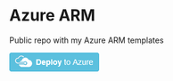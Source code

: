 # Azure ARM
Public repo with my Azure ARM templates

<a href="https://portal.azure.com/#create/Microsoft.Template/uri/https%3A%2F%2Fraw.githubusercontent.com%2FSilv4n%2Fazurearm%2Fmaster%2F01_Standard_WinServer%2Fazuredeploy.json" target="_blank">
<img src="https://raw.githubusercontent.com/Azure/azure-quickstart-templates/master/1-CONTRIBUTION-GUIDE/images/deploytoazure.png"/>
